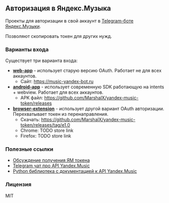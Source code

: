 ## Авторизация в Яндекс.Музыка

Проекты для авторизации в свой аккаунт в [Telegram-боте Яндекc.Музыки](https://t.me/music_yandex_bot). 

Позволяют скопировать токен для других нужд.

### Варианты входа

Существует три варианта входа:
- **[web-app](web-app)** - использует старую версию OAuth. Работает не для всех аккаунтов.
  - Сайт: https://music-yandex-bot.ru
- **[android-app](android-app)** - использует современную SDK работающую на intents + webview. Работает для всех аккаунтов.
  - APK файл: https://github.com/MarshalX/yandex-music-token/releases
- **[browser-extension](browser-extension)** - использует другой вариант OAuth авторизации. Перехватывает токен из перенаправления.
  - Скачать: https://github.com/MarshalX/yandex-music-token/releases/tag/e1.0
  - Chrome: TODO store link
  - Firefox: TODO store link

### Полезные ссылки

- [Обсуждение получения ЯМ токена](https://github.com/MarshalX/yandex-music-api/discussions/513)
- [Telegram чат про API Yandex.Music](https://t.me/yandex_music_api)
- [Python библиотека с документацией к API Yandex.Music](https://github.com/MarshalX/yandex-music-api)

### Лицензия

MIT
